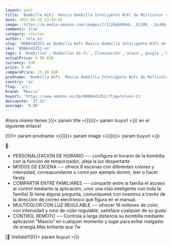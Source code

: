 ```yaml
---
layout: post
title: 'Bombilla WiFi  Maxcio Bombilla Inteligente WiFi de Multicolor con Intensidad Regulable  8 Modos de Escena con Temporizador  9W-E14  Compatible con Alexa  Google Home - 2 Packs'
date: 2022-09-28 13:43:01
image: 'https://m.media-amazon.com/images/I/3120qbUO64L._SL500_._SL400_.jpg'
comments: true
category: ofertas
author: 'tole.es'
slug: 'B0B6G45Z52-es Bombilla WiFi Maxcio Bombilla Inteligente WiFi de...'
sku: 'B0B6G45Z52-es'
tags: [ 'Bombillas','Bombillas Wi-Fi','Iluminación','alexa','google','home','maxcio','🇪🇸', ]
actualPrice: 9.99 EUR
currency: EUR
price: 9.99
comparePrice: 15.99 EUR
prodname: 'Bombilla WiFi  Maxcio Bombilla Inteligente WiFi de Multicolor con Intensidad Regulable  8 Modos de Escena con Temporizador  9W-E14  Compatible con Alexa  Google Home - 2 Packs'
country: 'es'
flag: '🇪🇸'
brand: 'Maxcio'
buyurl: 'https://www.amazon.es/dp/B0B6G45Z52/?tag=tolees-21'
descuento: '37.52'
average: '9.99'
---
```


Ahora mismo tienes [{{< param title >}}]({{< param buyurl >}}) en el siguiente enlace!

[![{{< param prodname >}}]({{< param image >}})]({{< param buyurl >}})

🔎:

- PERSONALIZACION DE HORARIO --- configura el horario de la bombilla con la función de temporizador, ¡deja la luz despertarte
- MODOS DE ESCENA --- ofrece 8 escenas con diferentes colores y intensidad, correspondiente a como por ejemplo dormir, leer o hacer fiesta
- COMPARTIR ENTRE FAMILIARES --- compartir entre la familia el acceso al control mediante la aplicación, ¡vivir una vida inteligente con toda la familia! Si tiene alguna pregunta, comuníquese con nosotros a través de la dirección de correo electrónico que figura en el manual.
- MULTICOLOR CON LUZ REGULABLE --- ofrecer 16 millones de color, con intensidad y tono de color regulable, satisface cualquier de su gusto
- CONTROL REMOTO --- Controla a larga distancia su bombilla mediante aplicación “Maxcio” en cualquier momento y lugar para evitar malgasto de energía.Más brillante que 7w

[🛒 Visítala!!!]({{< param buyurl >}})
